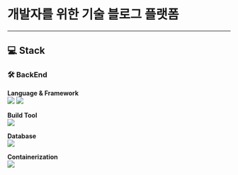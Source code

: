 # 개발자를 위한 기술 블로그 플랫폼
---

## 💻 Stack

### 🛠️ BackEnd

**Language & Framework**  
<img src="https://img.shields.io/badge/Java21-007396" />
<img src="https://img.shields.io/badge/Spring-6DB33F?logo=Spring&logoColor=white" />

**Build Tool**  
<img src="https://img.shields.io/badge/Gradle-02303A?logo=Gradle&logoColor=white" />

**Database**  
<img src="https://img.shields.io/badge/MySQL-4479A1?logo=MySQL&logoColor=white" />

**Containerization**  
<img src="https://img.shields.io/badge/Docker-2496ED?logo=Docker&logoColor=white" />
